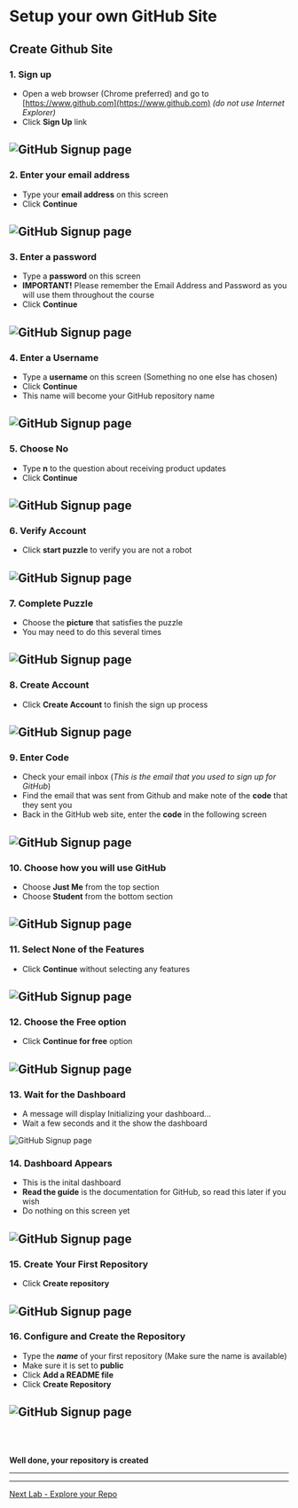 # Setup your own GitHub Site

## Create Github Site 

### 1. Sign up
- Open a web browser (Chrome preferred) and go to  [https://www.github.com](https://www.github.com) *(do not use Internet Explorer)* 
- Click **Sign Up** link

![GitHub Signup page](Pics/git01.jpg)
---

### 2. Enter your email address
- Type your **email address** on this screen
- Click **Continue**

![GitHub Signup page](Pics/git03.jpg)
---

### 3. Enter a password
- Type a **password** on this screen
- **IMPORTANT!** Please remember the Email Address and Password as you will use them throughout the course
- Click **Continue**

![GitHub Signup page](Pics/git04.jpg)
---


### 4. Enter a Username
- Type a **username** on this screen (Something no one else has chosen)
- Click **Continue**
- This name will become your GitHub repository name

![GitHub Signup page](Pics/git05.jpg)
---


### 5. Choose No 
- Type **n** to the question about receiving product updates
- Click **Continue**

![GitHub Signup page](Pics/git06.jpg)
---

### 6. Verify Account
- Click **start puzzle** to verify you are not a robot

![GitHub Signup page](Pics/git07.jpg)
---


### 7. Complete Puzzle
- Choose the **picture** that satisfies the puzzle
- You may need to do this several times

![GitHub Signup page](Pics/git08.jpg)
---

### 8. Create Account
- Click **Create Account** to finish the sign up process

![GitHub Signup page](Pics/git09.jpg)
---

### 9. Enter Code
- Check your email inbox (*This is the email that you used to sign up for GitHub*)
- Find the email that was sent from Github and make note of the **code** that they sent you
- Back in the GitHub web site, enter the **code** in the following screen

![GitHub Signup page](Pics/git10.jpg)
---

### 10. Choose how you will use GitHub
- Choose **Just Me** from the top section 
- Choose **Student** from the bottom section

![GitHub Signup page](Pics/git12.jpg)
---

### 11. Select None of the Features 
- Click **Continue** without selecting any features

![GitHub Signup page](Pics/git13.jpg)
---

### 12. Choose the Free option
- Click **Continue for free** option

![GitHub Signup page](Pics/git14.jpg)
---

### 13. Wait for the Dashboard
- A message will display Initializing your dashboard...
- Wait a few seconds and it the show the dashboard

![GitHub Signup page](Pics/git15.jpg)

### 14. Dashboard Appears
- This is the inital dashboard
- **Read the guide** is the documentation for GitHub, so read this later if you wish
- Do nothing on this screen yet

![GitHub Signup page](Pics/git16.jpg)
---

### 15. Create Your First Repository
- Click **Create repository**

![GitHub Signup page](Pics/git17.jpg)
---

### 16. Configure and Create the Repository
- Type the ***name*** of your first repository (Make sure the name is available)
- Make sure it is set to **public**
- Click **Add a README file**
- Click **Create Repository**

![GitHub Signup page](Pics/git18.jpg)
---

<br>
<br>

**Well done, your repository is created**

---
---


[Next Lab - Explore your Repo](ExploreRepo.md#lets-explore-the-repository)
